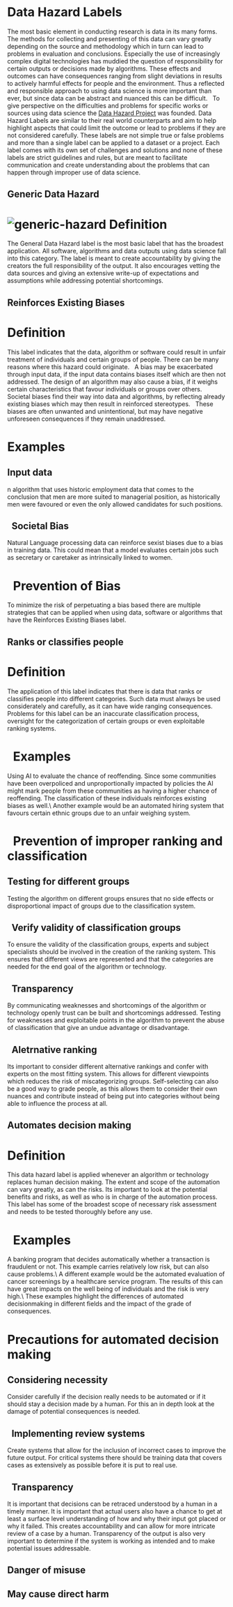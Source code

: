 # Data Hazard Labels
 The most basic element in conducting research is data in its many forms. The methods for collecting and presenting of this data can vary greatly depending on the source and methodology which in turn can lead to problems in evaluation and conclusions. Especially the use of increasingly complex digital technologies has muddied the question of responsibility for certain outputs or decisions made by algorithms.
 These effects and outcomes can have consequences ranging from slight deviations in results to actively harmful effects for people and the environment. Thus a reflected and responsible approach to using data science is more important than ever, but since data can be abstract and nuanced this can be difficult.
 &nbsp;
 To give perspective on the difficulties and problems for specific works or sources using data science the [Data Hazard Project](https://datahazards.com/index.html#) was founded. Data Hazard Labels are similar to their real world counterparts and aim to help highlight aspects that could limit the outcome or lead to problems if they are not considered carefully.  These labels are not simple true or false problems and more than a single label can be applied to a dataset or a project. Each label comes with its own set of challenges and solutions and none of these labels are strict guidelines and rules, but are meant to facilitate communication and create understanding about the problems that can happen through improper use of data science.

## Generic Data Hazard
![generic-hazard](img/general-hazard.png)
Definition
==========
The General Data Hazard label is the most basic label that has the broadest application. All software, algorithms and data outputs using data science fall into this category. The label is meant to create accountability by giving the creators the full responsibility of the output. It also encourages vetting the data sources and giving an extensive write-up of expectations and assumptions while addressing potential shortcomings.

## Reinforces Existing Biases
Definition
=================
This label indicates that the data, algorithm or software could result in unfair treatment of individuals and certain groups of people. There can be many reasons where this hazard could originate. 
&nbsp;
A bias may be exacerbated through input data, if the input data contains biases itself which are then not addressed. The design of an algorithm may also cause a bias, if it weighs certain characteristics that favour individuals or groups over others. Societal biases find their way into data and algorithms, by reflecting already existing biases which may then result in reinforced stereotypes. 
&nbsp;
These biases are often  unwanted and unintentional, but may have negative unforeseen consequences if they remain unaddressed.


Examples
========
Input data
----------
n algorithm that uses historic employment data that comes to the conclusion that men are more suited to managerial position, as historically men were favoured or even the only allowed candidates for such positions.

&nbsp;
Societal Bias
------------
Natural Language processing data can reinforce sexist biases due to a bias in training data. This could mean that a model evaluates certain jobs such as secretary or caretaker as intrinsically linked to women. 

&nbsp;
Prevention of Bias
================
To minimize the risk of perpetuating a bias based there are multiple strategies that can be applied when using data, software or algorithms that have the Reinforces Existing Biases label.

## Ranks or classifies people
Definition
=========
The application of this label indicates that there is data that ranks or classifies people into different categories. Such data must always be used considerately and carefully, as it can have wide ranging consequences. Problems for this label can be an inaccurate classification process, oversight for the categorization of certain groups or even exploitable ranking systems.

&nbsp;
Examples
========
Using AI to evaluate the chance of reoffending. Since some communities have been overpoliced and unproportionally impacted by policies the AI might mark people from these communities as having a higher chance of reoffending. The classification of these individuals reinforces existing biases as well.\\
Another example would be an automated hiring system that favours certain ethnic groups due to an unfair weighing system.

&nbsp;
Prevention of improper ranking and classification
=======
Testing for different groups
-------------
Testing the algorithm on different groups ensures that no side effects or disproportional impact of groups due to the classification system.


&nbsp;
Verify validity of classification groups
--------------------
To ensure the validity of the classification groups, experts and subject specialists should be involved in the creation of the ranking system. This ensures that different views are represented and that the categories are needed for the end goal of the algorithm or technology.


&nbsp;
Transparency
------------
By communicating weaknesses and shortcomings of the algorithm or technology openly trust can be built and shortcomings addressed.  Testing for weaknesses and exploitable points in the algorithm to prevent the abuse of classification that give an undue advantage or  disadvantage.


&nbsp;
Aletrnative ranking
---------------
Its important to consider different alternative rankings and confer with experts on the most fitting system. This allows for different viewpoints which reduces the risk of miscategorizing groups.  Self-selecting can also be a good way to grade people, as this allows them to consider their own nuances and contribute instead of being put into categories without being able to influence the process at all.



## Automates decision making
Definition
============
This data hazard label is applied whenever an algorithm or technology replaces human decision making. The extent and scope of the automation can vary greatly, as can the risks. Its important to look at the potential benefits and risks, as well as who is in charge of the automation process. This label has some of the broadest scope of necessary risk assessment and needs to be tested thoroughly before any use.

&nbsp;
Examples
=========
A banking program that decides automatically whether a transaction is fraudulent or not. This example carries relatively low risk, but can also cause problems.\\
A different example would be the automated evaluation of cancer screenings by a healthcare service program. The results of this can have great impacts on the well being of individuals and the risk is very high.\\
These examples highlight the differences of automated decisionmaking in different fields and the impact of the grade of consequences.


Precautions for automated decision making
==========
Considering necessity
---------------
Consider carefully if the decision really needs to be automated or if it should stay a decision made by a human. For this an in depth look at the damage of potential consequences is needed.

&nbsp;
Implementing review systems
--------------
Create systems that allow for the inclusion of incorrect cases to improve the future output. For critical systems there should be training data that covers cases as extensively as possible before it is put to real use.

&nbsp;
Transparency
---------------
It is important that decisions can be retraced understood by a human in a timely manner. It is important that actual users also have a chance to get at least a surface level understanding of how and why their input got placed or why it failed. This creates accountability and can allow for more intricate review of a case by a human. Transparency of the output is also very important to determine if the system is working as intended and to make potential issues addressable.

## Danger of misuse


## May cause direct harm

